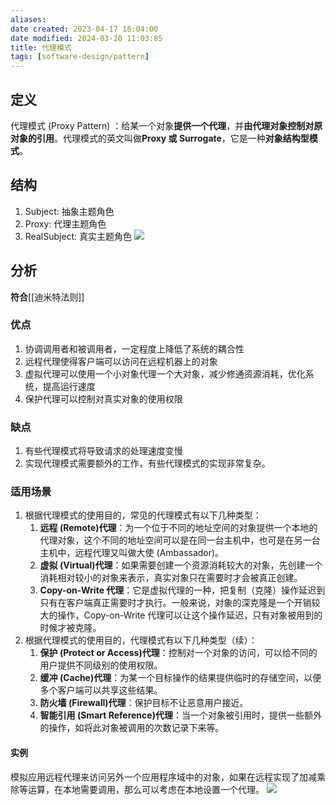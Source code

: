 ```yaml
---
aliases: 
date created: 2023-04-17 18:04:00
date modified: 2024-03-20 11:03:85
title: 代理模式
tags: [software-design/pattern]
---
```


## 定义
代理模式 (Proxy Pattern) ：给某一个对象**提供一个代理**，并**由代理对象控制对原对象的引用**。代理模式的英文叫做**Proxy 或 Surrogate**，它是一种**对象结构型模式**。

## 结构
1. Subject: 抽象主题角色
2. Proxy: 代理主题角色
3. RealSubject: 真实主题角色
![](https://spricoder.oss-cn-shanghai.aliyuncs.com/2021-Software-System-Design/img/lec09/17.png)

## 分析
**符合**[[迪米特法则]]

### 优点
1. 协调调用者和被调用者，一定程度上降低了系统的耦合性
2. 远程代理使得客户端可以访问在远程机器上的对象
3. 虚拟代理可以使用一个小对象代理一个大对象，减少修通资源消耗，优化系统，提高运行速度
4. 保护代理可以控制对真实对象的使用权限

### 缺点
1. 有些代理模式将导致请求的处理速度变慢
2. 实现代理模式需要额外的工作，有些代理模式的实现非常复杂。

### 适用场景
1. 根据代理模式的使用目的，常见的代理模式有以下几种类型：
   1. **远程 (Remote)代理**：为一个位于不同的地址空间的对象提供一个本地的代理对象，这个不同的地址空间可以是在同一台主机中，也可是在另一台主机中，远程代理又叫做大使 (Ambassador)。
   2. **虚拟 (Virtual)代理**：如果需要创建一个资源消耗较大的对象，先创建一个消耗相对较小的对象来表示，真实对象只在需要时才会被真正创建。
   3. **Copy-on-Write 代理**：它是虚拟代理的一种，把复制（克隆）操作延迟到只有在客户端真正需要时才执行。一般来说，对象的深克隆是一个开销较大的操作，Copy-on-Write 代理可以让这个操作延迟，只有对象被用到的时候才被克隆。
2. 根据代理模式的使用目的，代理模式有以下几种类型（续）：
   1. **保护 (Protect or Access)代理**：控制对一个对象的访问，可以给不同的用户提供不同级别的使用权限。
   2. **缓冲 (Cache)代理**：为某一个目标操作的结果提供临时的存储空间，以便多个客户端可以共享这些结果。
   3. **防火墙 (Firewall)代理**：保护目标不让恶意用户接近。
   4. **智能引用 (Smart Reference)代理**：当一个对象被引用时，提供一些额外的操作，如将此对象被调用的次数记录下来等。

#### 实例
模拟应用远程代理来访问另外一个应用程序域中的对象，如果在远程实现了加减乘除等运算，在本地需要调用，那么可以考虑在本地设置一个代理。
![](https://spricoder.oss-cn-shanghai.aliyuncs.com/2021-Software-System-Design/img/lec09/19.png)